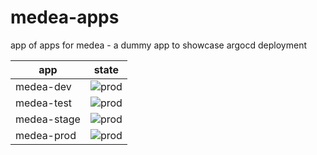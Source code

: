 # medea-apps

app of apps for medea - a dummy app to showcase argocd deployment

app | state
------------ | -------------
medea-dev  | ![prod](https://argocd.argo.cnfi.dev/api/badge?name=medea-dev&revision=true)
medea-test | ![prod](https://argocd.argo.cnfi.dev/api/badge?name=medea-test&revision=true)
medea-stage | ![prod](https://argocd.argo.cnfi.dev/api/badge?name=medea-stage&revision=true)
medea-prod | ![prod](https://argocd.argo.cnfi.dev/api/badge?name=medea-prod&revision=true)
